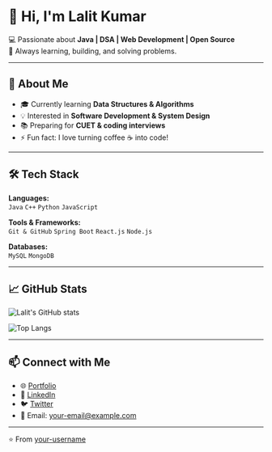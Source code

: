# 👋 Hi, I'm Lalit Kumar  

💻 Passionate about **Java | DSA | Web Development | Open Source**  
🚀 Always learning, building, and solving problems.  

---

## 🌟 About Me
- 🎓 Currently learning **Data Structures & Algorithms**  
- 💡 Interested in **Software Development & System Design**  
- 📚 Preparing for **CUET & coding interviews**  
- ⚡ Fun fact: I love turning coffee ☕ into code!  

---

## 🛠️ Tech Stack
**Languages:**  
`Java` `C++` `Python` `JavaScript`  

**Tools & Frameworks:**  
`Git & GitHub` `Spring Boot` `React.js` `Node.js`  

**Databases:**  
`MySQL` `MongoDB`  

---

## 📈 GitHub Stats
![Lalit's GitHub stats](https://github-readme-stats.vercel.app/api?username=your-username&show_icons=true&theme=tokyonight)  

![Top Langs](https://github-readme-stats.vercel.app/api/top-langs/?username=your-username&layout=compact&theme=tokyonight)

---

## 📫 Connect with Me
- 🌐 [Portfolio](https://your-portfolio-link.com)  
- 💼 [LinkedIn](https://linkedin.com/in/your-link)  
- 🐦 [Twitter](https://twitter.com/your-handle)  
- 📧 Email: your-email@example.com  

---

⭐️ From [your-username](https://github.com/your-username)
